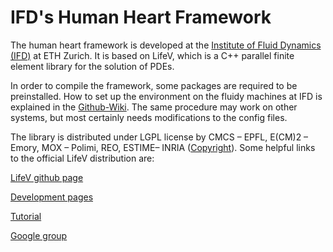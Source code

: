 # IFD's Human Heart Framework

The human heart framework is developed at the [Institute of Fluid Dynamics (IFD)](http://www.ifd.mavt.ethz.ch) at ETH Zurich. It is based on LifeV, which is a C++ parallel finite element library for the solution of PDEs.

In order to compile the framework, some packages are required to be preinstalled. How to set up the environment on the fluidy machines at IFD is explained in the [Github-Wiki](https://github.com/thomaskummer/lifev-em/wiki). The same procedure may work on other systems, but most certainly needs modifications to the config files.

The library is distributed under LGPL license by CMCS – EPFL, E(CM)2 – Emory, MOX – Polimi, REO, ESTIME– INRIA ([Copyright](https://github.com/lifev/lifev/blob/master/Copyright.md)). Some helpful links to the official LifeV distribution are:

[LifeV github page](https://github.com/lifev/lifev)

[Development pages](http://www.lifev.org)

[Tutorial](http://cmcsforge.epfl.ch/documents/3)

[Google group](https://groups.google.com/forum/?fromgroups#!forum/lifev-user)
